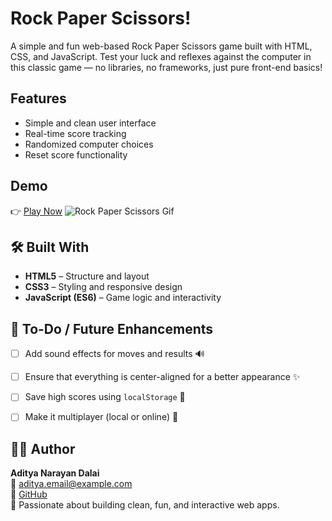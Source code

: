 
# Rock Paper Scissors!

A simple and fun web-based Rock Paper Scissors game built with HTML, CSS, and JavaScript. Test your luck and reflexes against the computer in this classic game — no libraries, no frameworks, just pure front-end basics!


## Features

- Simple and clean user interface
- Real-time score tracking
- Randomized computer choices
- Reset score functionality


## Demo

👉 [Play Now](https://aditya-narayan-dalai.github.io/Rock-Paper-Scissors/)
![Rock Paper Scissors Gif](https://github.com/user-attachments/assets/23229ddb-b354-4611-ac7e-78187711c6fd)


## 🛠️ Built With

- **HTML5** – Structure and layout
- **CSS3** – Styling and responsive design
- **JavaScript (ES6)** – Game logic and interactivity



## 📌 To-Do / Future Enhancements

- [ ] Add sound effects for moves and results 🔊
- [ ] Ensure that everything is center-aligned for a better appearance ✨   
- [ ] Save high scores using `localStorage` 💾  
- [ ] Make it multiplayer (local or online) 👥


## 🙋‍♂️ Author

**Aditya Narayan Dalai**  
📧 aditya.email@example.com  
🔗 [GitHub](https://github.com/yourusername)  
🧠 Passionate about building clean, fun, and interactive web apps.


